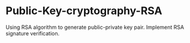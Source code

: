# Public-Key-cryptography-RSA
Using RSA algorithm to generate public-private key pair. Implement RSA signature verification.
